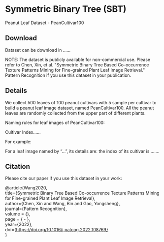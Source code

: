 # Symmetric Binary Tree (SBT)
Peanut Leaf Dataset - PeanCultivar100
## Download  
Dataset can be download in ......    

NOTE: The dataset is publicly available for non-commercial use. Please refer to Chen, Xin, et al. "Symmetric Binary Tree Based Co-occurrence Texture Patterns Mining for Fine-grained Plant Leaf Image Retrieval." Pattern Recognition if you use this dataset in your publication.

## Details  
We collect 500 leaves of 100 peanut cultivars with 5 sample per cultivar to build a peanut leaf image dataset, named PeanCultivar100. All the peanut leaves are randomly collected from the upper part of different plants.  

Naming rules for leaf images of PeanCultivar100:  

Cultivar Index...... 

For example:  

For a leaf image named by “...”, its details are: the index of its cultivar is .......  

## Citation

Please cite our paper if you use this dataset in your work:  

@article{Wang2020,  
 title={Symmetric Binary Tree Based Co-occurrence Texture Patterns Mining for Fine-grained Plant Leaf Image Retrieval},  
 author={Chen, Xin and Wang, Bin and Gao, Yongsheng},   
 journal={Pattern Recognition},   
 volume = {},   
 page = { - },    
 year={2022},    
 doi={https://doi.org/10.1016/j.patcog.2022.108769}   
}   
